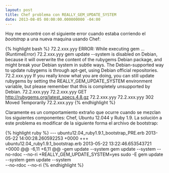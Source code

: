 ```yaml
---
layout: post
title: Chef problema con REALLY_GEM_UPDATE_SYSTEM
date: 2013-08-05 00:00:00.000000000 -04:00
---
```

Hoy me encontr&eacute; con el siguiente error cuando estaba corriendo el *bootstrap* a una nueva maquina usando Chef:

{% highlight bash %}
72.2.xxx.yyy ERROR:  While executing gem ... (RuntimeError)
72.2.xxx.yyy     gem update --system is disabled on Debian, because it will overwrite
the content of the rubygems Debian package, and might break your Debian system in 
subtle ways. The Debian-supported way to update rubygems is through apt-get, using 
Debian official repositories.
72.2.xxx.yyy If you really know what you are doing, you can still update rubygems by 
setting the REALLY_GEM_UPDATE_SYSTEM environment variable, but please remember that 
this is completely unsupported by Debian.
72.2.xxx.yyy
72.2.xxx.yyy GET http://rubygems.org/latest_specs.4.8.gz
72.2.xxx.yyy
72.2.xxx.yyy 302 Moved Temporarily
72.2.xxx.yyy
{% endhighlight %}

Claramente es un comportamiento extra&ntilde;o que ocurre cuando se mezclan los siguientes componentes: Chef, Ubuntu 12.044 y Ruby 1.9. La soluci&oacute;n a este problema es modificar de la siguiente forma el archivo de bootstrap:

{% highlight ruby %}
--- ubuntu12.04_ruby1.9.1_bootstrap_PRE.erb     2013-05-22 14:00:28.260592253 +0000
+++ ubuntu12.04_ruby1.9.1_bootstrap.erb 2013-05-22 13:22:46.653543721 +0000
@@ -6,11 +6,11 @@
-gem update --system gem update --system --no-rdoc --no-ri
+REALLY_GEM_UPDATE_SYSTEM=yes sudo -E gem update --system gem update --system \
--no-rdoc --no-ri
{% endhighlight %}
